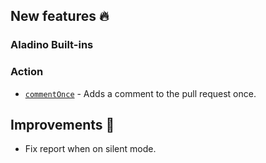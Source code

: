 ## New features :fire: 

### Aladino Built-ins

### Action
- [`commentOnce`](/docs/reviewpad-file-specification/aladino-specification/aladino-built-ins#commentonce) - Adds a comment to the pull request once.

## Improvements :rocket:
- Fix report when on silent mode.